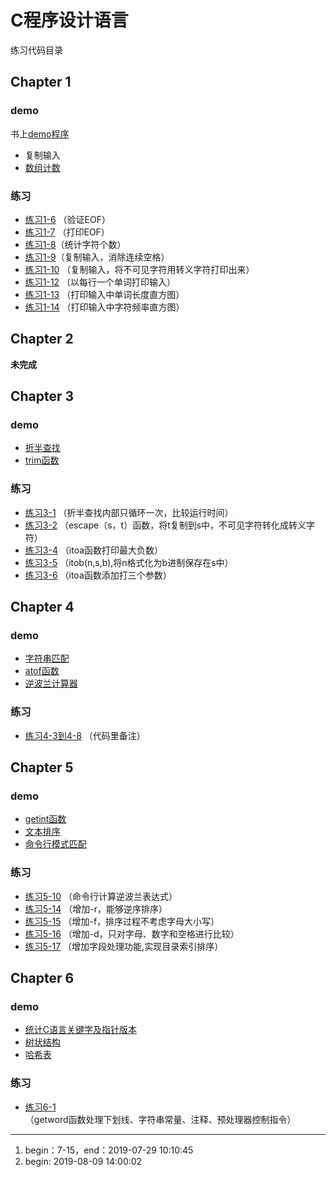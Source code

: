 # C程序设计语言

练习代码目录

## Chapter 1

### demo
书上[demo程序](./chap1/homework)

- 复制输入
- [数组计数](./chap1/demo/count_array.c)

### 练习
- [练习1-6](./chap1/homework/exer_1_6.c) （验证EOF）
- [练习1-7](./chap1/homework/exer_1_7.c) （打印EOF）
- [练习1-8](./chap1/homework/exer_1_8.c)（统计字符个数）
- [练习1-9](./chap1/homework/exer_1_9.c)（复制输入，消除连续空格）
- [练习1-10](./chap1/homework/exer_1_10.c) （复制输入，将不可见字符用转义字符打印出来）
- [练习1-12](./chap1/homework/exer_1_12.c) （以每行一个单词打印输入）
- [练习1-13](./chap1/homework/exer_1_13.c) （打印输入中单词长度直方图）
- [练习1-14](./chap1/homework/exer_1_14.c) （打印输入中字符频率直方图）

## Chapter 2

**未完成**

## Chapter 3

### demo

- [折半查找](./chap3/demo/binsearch.c)
- [trim函数](./chap3/demo/trim.c)

### 练习

- [练习3-1](./chap3/homework/exer_3_1.c) （折半查找内部只循环一次，比较运行时间）
- [练习3-2](./chap3/homework/exer_3_2.c) （escape（s，t）函数，将t复制到s中，不可见字符转化成转义字符）
- [练习3-4](./chap3/homework/exer_3_4.c) （itoa函数打印最大负数）
- [练习3-5](./chap3/homework/exer_3_5.c) （itob(n,s,b),将n格式化为b进制保存在s中）
- [练习3-6](./chap3/homework/exer_3_6.c) （itoa函数添加打三个参数）

## Chapter 4

### demo

- [字符串匹配](./chap4/demo/pattern.c)
- [atof函数](./chap4/demo/atof_double.c)
- [逆波兰计算器](./chap4/demo/calculator)

### 练习

- [练习4-3到4-8](./chap4/homework/exer_4_3to8) （代码里备注）

## Chapter 5

### demo

- [getint函数](./chap5/demo/getnumber)
- [文本排序](./chap5/demo/sort)
- [命令行模式匹配](./chap5/demo/pattern)

### 练习

- [练习5-10](./chap5/homework/exer_5_10) （命令行计算逆波兰表达式）
- [练习5-14](./chap5/homework/exer_5_14to17) （增加-r，能够逆序排序）
- [练习5-15](./chap5/homework/exer_5_14to17) （增加-f，排序过程不考虑字母大小写）
- [练习5-16](./chap5/homework/exer_5_14to17) （增加-d，只对字母、数字和空格进行比较）
- [练习5-17](./chap5/homework/exer_5_14to17) （增加字段处理功能,实现目录索引排序）

## Chapter 6

### demo

- [统计C语言关键字及指针版本](./chap6/demo/count)
- [树状结构](./chap6/demo/tree)
- [哈希表](./chap6/demo/hash)

### 练习

- [练习6-1](./chap6/demo/count/getword.c) （getword函数处理下划线、字符串常量、注释、预处理器控制指令）

---
1. begin：7-15，end：2019-07-29 10:10:45
2. begin: 2019-08-09 14:00:02